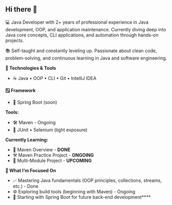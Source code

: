 ## Hi there 👋

💻 Java Developer with 2+ years of professional experience in Java development, OOP, and application maintenance. 
   Currently diving deep into Java core concepts, CLI applications, and automation through hands-on projects.

📚 Self-taught and constantly leveling up. 
   Passionate about clean code, problem-solving, and continuous learning in Java and software engineering.

**🔧 Technologies & Tools**
 - ☕ Java • OOP • CLI • Git • IntelliJ IDEA

**🪟 Framework**
 - 🍃 Spring Boot (soon)

**Tools:**
 - 🛠️ Maven - Ongoing
 - 🧪 JUnit • Selenium (light exposure)

**Currently Learning:**
 - 🚀 Maven Overview - **DONE**
 - ⚒️ Maven Practice Project - **ONGOING**
 - 📖 Multi-Module Project - **UPCOMING**

**🎯 What I’m Focused On**
 - ✅ Mastering Java fundamentals (OOP principles, collections, streams, etc.) - Done
 - ⚙️ Exploring build tools (beginning with Maven) - Ongoing
 - 🌱 Starting with Spring Boot for future back-end development****
